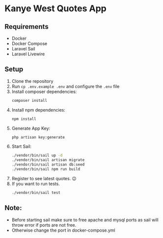 # Kanye West Quotes App

## Requirements
- Docker
- Docker Compose
- Laravel Sail
- Laravel Livewire

## Setup

1. Clone the repository
2. Run `cp .env.example .env` and configure the `.env` file
3. Install composer dependencies:
   ```bash
   composer install
4. Install npm dependencies:
   ```bash
   npm install
5. Generate App Key:
   ```bash
   php artisan key:generate
6. Start Sail:
   ```bash
   ./vendor/bin/sail up -d
   ./vendor/bin/sail artisan migrate
   ./vendor/bin/sail artisan db:seed
   ./vendor/bin/sail npm run build
   
7. Register to see latest quotes. 😉
8. If you want to run tests.
   ```bash
   ./vendor/bin/sail test

## Note:
- Before starting sail make sure to free apache and mysql ports as sail will throw error if ports are not free.
- Otherwise change the port in docker-compose.yml
